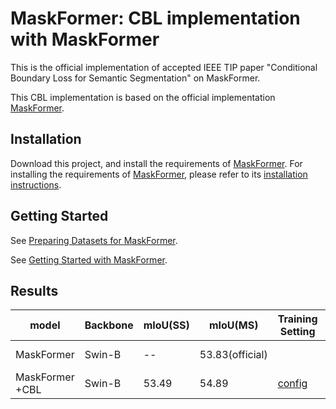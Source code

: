 # MaskFormer: CBL implementation with MaskFormer

This is the official implementation of accepted IEEE TIP paper "Conditional Boundary Loss for Semantic Segmentation" on MaskFormer.

This CBL implementation is based on the official implementation [MaskFormer](https://alexander-kirillov.github.io/).



## Installation
Download this project, and install the requirements of [MaskFormer](https://alexander-kirillov.github.io/). 
For installing the requirements of [MaskFormer](https://alexander-kirillov.github.io/), please refer to its [installation instructions](INSTALL.md).

## Getting Started

See [Preparing Datasets for MaskFormer](datasets/README.md).

See [Getting Started with MaskFormer](GETTING_STARTED.md).

## Results
| model            | Backbone  | mIoU(SS) | mIoU(MS)        | Training Setting | Trained Model |
| -----------      | --------- | -------- | --------        | --------         | ------        |
| MaskFormer       | Swin-B    | --       | 53.83(official) |                  | [official model](https://dl.fbaipublicfiles.com/maskformer/semantic-ade20k/maskformer_swin_base_IN21k_384_bs16_160k_res640/model_final_45388b.pkl)      |
| MaskFormer +CBL  | Swin-B    | 53.49    | 54.89           | [config](configs\ade20k-150\swin\CBL.yaml) | [our model](https://pan.baidu.com/s/1vSP6DYBOs82O490RFQF1GQ?pwd=CBL0) code:CBL0|
